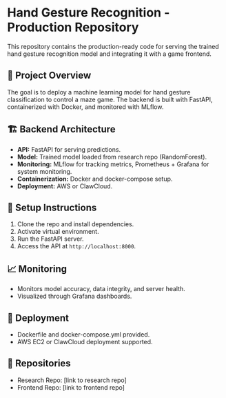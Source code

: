 # Hand Gesture Recognition - Production Repository

This repository contains the production-ready code for serving the trained hand gesture recognition model and integrating it with a game frontend.

## 🚀 Project Overview
The goal is to deploy a machine learning model for hand gesture classification to control a maze game. The backend is built with FastAPI, containerized with Docker, and monitored with MLflow.

## 🏗️ Backend Architecture
- **API:** FastAPI for serving predictions.
- **Model:** Trained model loaded from research repo (RandomForest).
- **Monitoring:** MLflow for tracking metrics, Prometheus + Grafana for system monitoring.
- **Containerization:** Docker and docker-compose setup.
- **Deployment:** AWS or ClawCloud.

## 🔨 Setup Instructions
1. Clone the repo and install dependencies.
2. Activate virtual environment.
3. Run the FastAPI server.
4. Access the API at `http://localhost:8000`.

## 📈 Monitoring
- Monitors model accuracy, data integrity, and server health.
- Visualized through Grafana dashboards.

## 🚀 Deployment
- Dockerfile and docker-compose.yml provided.
- AWS EC2 or ClawCloud deployment supported.

## 📂 Repositories
- Research Repo: [link to research repo]
- Frontend Repo: [link to frontend repo]
